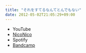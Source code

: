 ```yaml
---
title: "それをすてるなんてとんでもない"
date: 2012-05-02T21:05:29+09:00
---
```


- YouTube
- [NicoNico](https://nico.ms/sm17711065)
- Spotify
- [Bandcamp](https://mikirihasshap.bandcamp.com/track/--77)

